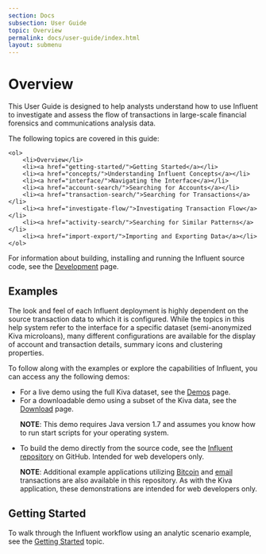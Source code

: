 ```yaml
---
section: Docs
subsection: User Guide
topic: Overview
permalink: docs/user-guide/index.html
layout: submenu
---
```


Overview
========

This User Guide is designed to help analysts understand how to use Influent to investigate and assess the flow of transactions in large-scale financial forensics and communications analysis data.

<div class="git">
	<p>The following topics are covered in this guide:</p>

	<ol>
		<li>Overview</li>
		<li><a href="getting-started/">Getting Started</a></li>
		<li><a href="concepts/">Understanding Influent Concepts</a></li>
		<li><a href="interface/">Navigating the Interface</a></li>
		<li><a href="account-search/">Searching for Accounts</a></li>
		<li><a href="transaction-search/">Searching for Transactions</a></li>
		<li><a href="investigate-flow/">Investigating Transaction Flow</a></li>
		<li><a href="activity-search/">Searching for Similar Patterns</a></li>
		<li><a href="import-export/">Importing and Exporting Data</a></li>
	</ol>
</div>

For information about building, installing and running the Influent source code, see the [Development](../../community/developer-docs/) page.

## <a name="examples"></a>Examples ##

The look and feel of each Influent deployment is highly dependent on the source transaction data to which it is configured. While the topics in this help system refer to the interface for a specific dataset (semi-anonymized Kiva microloans), many different configurations are available for the display of account and transaction details, summary icons and clustering properties.

To follow along with the examples or explore the capabilities of Influent, you can access any the following demos:

- For a live demo using the full Kiva dataset, see the [Demos](../../demos) page.
- For a downloadable demo using a subset of the Kiva data, see the [Download](../../community/download) page.<p class="list-paragraph"><strong>NOTE</strong>: This demo requires Java version 1.7 and assumes you know how to run start scripts for your operating system.</p>
- To build the demo directly from the source code, see the [Influent repository](https://github.com/unchartedsoftware/influent/tree/master/kiva) on GitHub. Intended for web developers only. <p class="list-paragraph"><strong>NOTE</strong>: Additional example applications utilizing <a href="https://github.com/unchartedsoftware/influent/tree/master/bitcoin">Bitcoin</a> and <a href="https://github.com/unchartedsoftware/influent/tree/master/walker">email</a> transactions are also available in this repository. As with the Kiva application, these demonstrations are intended for web developers only.</p>

## Getting Started ##

To walk through the Influent workflow using an analytic scenario example, see the [Getting Started](getting-started) topic.